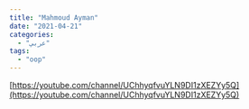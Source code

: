 ```yaml
---
title: "Mahmoud Ayman"
date: "2021-04-21"
categories:
  - "عربي"
tags:
  - "oop"
---
```


[https://youtube.com/channel/UChhyqfvuYLN9DI1zXEZYy5Q](https://youtube.com/channel/UChhyqfvuYLN9DI1zXEZYy5Q)
